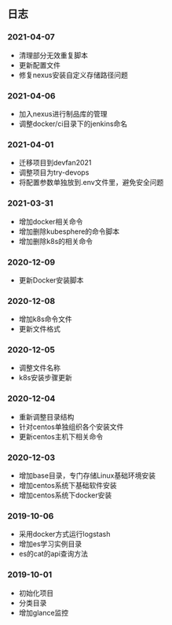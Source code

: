 ## 日志

### 2021-04-07
* 清理部分无效重复脚本
* 更新配置文件
* 修复nexus安装自定义存储路径问题

### 2021-04-06
* 加入nexus进行制品库的管理
* 调整docker/ci目录下的jenkins命名

### 2021-04-01
* 迁移项目到devfan2021
* 调整项目为try-devops
* 将配置参数单独放到.env文件里，避免安全问题

### 2021-03-31
* 增加docker相关命令
* 增加删除kubesphere的命令脚本
* 增加删除k8s的相关命令

### 2020-12-09
* 更新Docker安装脚本

### 2020-12-08
* 增加k8s命令文件
* 更新文件格式

### 2020-12-05
* 调整文件名称
* k8s安装步骤更新

### 2020-12-04
* 重新调整目录结构
* 针对centos单独组织各个安装文件
* 更新centos主机下相关命令

### 2020-12-03
* 增加base目录，专门存储Linux基础环境安装
* 增加centos系统下基础软件安装
* 增加centos系统下docker安装

### 2019-10-06
* 采用docker方式运行logstash
* 增加es学习实例目录
* es的cat的api查询方法

### 2019-10-01
* 初始化项目
* 分类目录
* 增加glance监控